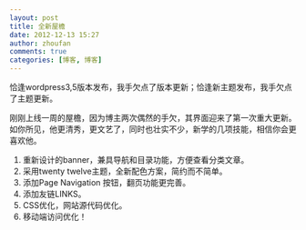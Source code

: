 ```yaml
---
layout: post
title: 全新屋檐
date: 2012-12-13 15:27
author: zhoufan
comments: true
categories: [博客, 博客]
---
```

恰逢wordpress3,5版本发布，我手欠点了版本更新；恰逢新主题发布，我手欠点了主题更新。

刚刚上线一周的屋檐，因为博主两次偶然的手欠，其界面迎来了第一次重大更新。如你所见，他更清秀，更文艺了，同时也壮实不少，新学的几项技能，相信你会更喜欢他。
<ol>
	<li>重新设计的banner，兼具导航和目录功能，方便查看分类文章。</li>
	<li>采用twenty twelve主题，全新配色方案，简约而不简单。</li>
	<li>添加Page Navigation 按钮，翻页功能更完善。</li>
	<li>添加友链LINKS。</li>
	<li>CSS优化，网站源代码优化。</li>
	<li>移动端访问优化！</li>
</ol>
